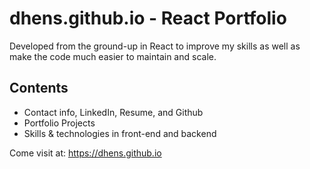 # dhens.github.io - React Portfolio

Developed from the ground-up in React to improve my skills as well as make the code much easier to maintain and scale.

## Contents
* Contact info, LinkedIn, Resume, and Github
* Portfolio Projects
* Skills & technologies in front-end and backend 

Come visit at: https://dhens.github.io
